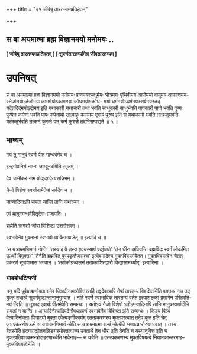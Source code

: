 +++
title = "२५ जीवेषु तारतम्यमप्रतिहतम्"

+++


## स वा अयमात्मा ब्रह्म विज्ञानमयो मनोमयः ..

**\[ जीवेषु तारतम्यमप्रतिहतम् \] \[ सुवर्णतारतम्यमित्र जीवतारतम्यम् \]**

# **उपनिषत्**

स वा अयमात्मा ब्रह्म विज्ञानमयो मनोमयः प्राणमयश्चक्षुर्मयः श्रोत्रमयः पृथिवीमय आपोमयो वायुमय आकाशमय- स्तेजोमयोऽतेजोमयः काममेयोऽकाममयः क्रोधमयोऽक्रोध- मयो धर्ममयोऽधर्ममयस्सर्वमयस्तद् यदेतदिदंमयोऽदोमय इति यथाकारी यथाचारी तथा भवति साधुकारी साधुर्भवति पापकारी पापो भवति पुण्यः पुण्येन कर्मणा भवति पापः पापेनाथो खल्वाहुः काममय एवायं पुरुष इति स यथाकामो भवति तत्क्रतुभर्वति यत्क्रतुर्भवति तत्कर्म कुरुते यत् कर्म कुरुते तदभिसम्पद्यते ॥ ५ ॥

## भाष्यम्

मयं तु मानुषं स्वर्ण पीतं गान्धर्वमेव च ।

इन्द्रगोपनिभं नाम्ना जाम्बूनदमिति स्मृतम् ।

दैवं चामीकरं नाम प्रोद्यदादित्यसन्निभम् ।

नैजो विशेषः स्वर्णानामेतेषां सर्वदैव च ।

नाग्यादिनाऽपि समतां यान्ति तानि कथञ्चन ।

एवं मानुषगन्धर्वपितृदेवाः प्रजापतिः ।

ब्रह्मेति क्रमशो जीवा विशिष्टा उत्तरोत्तरम् ।

स्वभावेनैव मुक्तानां स्वभावो व्यक्तिमाव्रजेत् ॥ इत्यादि च ॥

‘स यत्रायमणिमानं न्येति' 'तस्य ह वै तस्य हृदयस्याग्रं प्रद्योतते' 'तेन धीरा अपियन्ति ब्रह्मविदः स्वर्गं लोकमित ऊर्ध्वो विमुक्ताः' 'तेनैति ब्रह्मवित् पुण्यकृत्तैजसश्च' इत्येवमादेश्च मुक्तविषयमेवैतत्। मुक्तविषयत्वेन चैतत् प्रकरणं सूचयामास भगवान् । ‘तदोकोग्रज्वलनं तत्प्रकाशितद्वारो विद्यासामर्थ्याद्' इत्यादिना ।

### **भावबोधटिप्पणी**

ननु यदि पूर्वब्राह्मणोक्तानामेव पित्रादीनामत्रोक्तिस्तर्हि तद्वदेवात्रापि तेषां तारतम्यं विवक्षितमिति वक्तव्यं नच तद् युक्तं तथात्वे सुवर्णदृष्टान्तानानुगुण्यात् । नहि स्वर्णे स्वाभाविकं तारतम्यं वर्तत इत्याशङ्कां प्रमाणेन परिहरति- मयं त्विति ॥ तुशब्द एवार्थः पीतमेवेति सम्बन्धः । यतोऽयं नैजो विशेषो ऽतोऽग्न्यादिनापि तानि मानुषस्वर्णादीनि समतां न यान्ति । अग्यादिनेत्यादिपदेनौषधग्रहणं स्वभावेनैव विशिष्टा इति सम्बन्धः । किञ्च पित्र्यं वेत्यादिनोक्ताः पित्रादयो मुक्ता एवेत्यङ्गीकार्यम् एतत्प्रकरणस्य मुक्तपरत्वात् तदेव कुत इति चेद् एतत्प्रकरणोपक्रमे स यत्रायमणिमानं न्येति स यत्रायमात्मा बल्यं न्येत्येति भगवत्प्राप्तेरुक्तत्वात् । तस्य हैतस्येति हृदयाग्रद्योतनलिङ्गस्योक्तत्वाच्च उक्तार्थे तेन धीरा इति तेनैति च यस्यानुवित्त इति च मुक्तप्रतिपादकमन्त्रोदाहरणाच्चेति भावेनाह— स यत्रेति ॥ एतत्प्रकरणस्य मुक्तविषयत्वे नियामकान्तरमाह– मुक्तविषयत्वेनेति ॥


